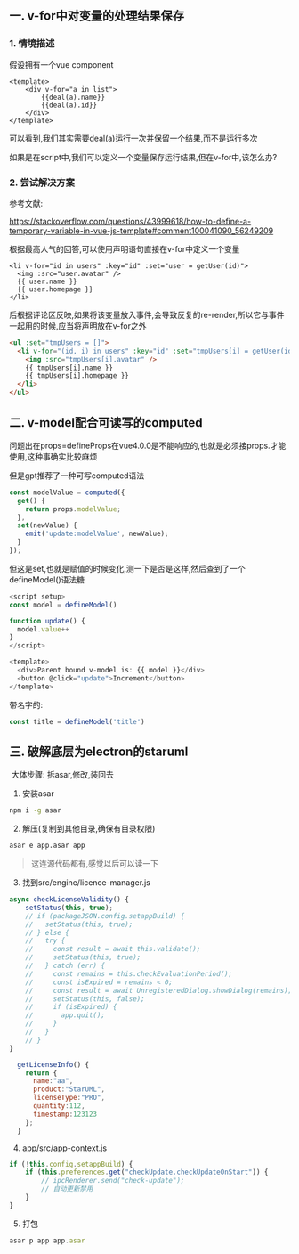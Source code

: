 ## 一. v-for中对变量的处理结果保存

### 1. 情境描述 

假设拥有一个vue component

```vue
<template>
	<div v-for="a in list">
        {{deal(a).name}}
        {{deal(a).id}}
    </div>
</template>
```

可以看到,我们其实需要deal(a)运行一次并保留一个结果,而不是运行多次

如果是在script中,我们可以定义一个变量保存运行结果,但在v-for中,该怎么办?

### 2. 尝试解决方案

参考文献: 

https://stackoverflow.com/questions/43999618/how-to-define-a-temporary-variable-in-vue-js-template#comment100041090_56249209

根据最高人气的回答,可以使用声明语句直接在v-for中定义一个变量

```vue
<li v-for="id in users" :key="id" :set="user = getUser(id)">
  <img :src="user.avatar" />
  {{ user.name }}
  {{ user.homepage }}
</li>
```

后根据评论区反映,如果将该变量放入事件,会导致反复的re-render,所以它与事件一起用的时候,应当将声明放在v-for之外

```html
<ul :set="tmpUsers = []">
  <li v-for="(id, i) in users" :key="id" :set="tmpUsers[i] = getUser(id)" @click="showUser(tmpUsers[i])">
    <img :src="tmpUsers[i].avatar" />
    {{ tmpUsers[i].name }}
    {{ tmpUsers[i].homepage }}
  </li>
</ul>
```

## 二. v-model配合可读写的computed

问题出在props=defineProps在vue4.0.0是不能响应的,也就是必须接props.才能使用,这种事确实比较麻烦

但是gpt推荐了一种可写computed语法

```js
const modelValue = computed({
  get() {
    return props.modelValue;
  },
  set(newValue) {
    emit('update:modelValue', newValue);
  }
});
```

但这是set,也就是赋值的时候变化,测一下是否是这样,然后查到了一个defineModel()语法糖

```js
<script setup>
const model = defineModel()

function update() {
  model.value++
}
</script>

<template>
  <div>Parent bound v-model is: {{ model }}</div>
  <button @click="update">Increment</button>
</template>
```

带名字的:

```js
const title = defineModel('title')
```

## 三. 破解底层为electron的staruml

​	大体步骤: 拆asar,修改,装回去

1. 安装asar

```sh
npm i -g asar
```

2. 解压(复制到其他目录,确保有目录权限)

```sh
asar e app.asar app
```

> 这连源代码都有,感觉以后可以读一下

3. 找到src/engine/licence-manager.js

```js
async checkLicenseValidity() {
    setStatus(this, true);
    // if (packageJSON.config.setappBuild) {
    //   setStatus(this, true);
    // } else {
    //   try {
    //     const result = await this.validate();
    //     setStatus(this, true);
    //   } catch (err) {
    //     const remains = this.checkEvaluationPeriod();
    //     const isExpired = remains < 0;
    //     const result = await UnregisteredDialog.showDialog(remains);
    //     setStatus(this, false);
    //     if (isExpired) {
    //       app.quit();
    //     }
    //   }
    // }
}
```

```js
  getLicenseInfo() {
    return {
      name:"aa",
      product:"StarUML",
      licenseType:"PRO",
      quantity:112,
      timestamp:123123
    };
  }
```

4. app/src/app-context.js

```js
if (!this.config.setappBuild) {
    if (this.preferences.get("checkUpdate.checkUpdateOnStart")) {
        // ipcRenderer.send("check-update");
        // 自动更新禁用
    }
}
```

5. 打包

```js
asar p app app.asar
```

